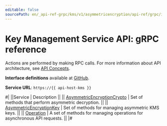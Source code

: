 ```yaml
---
editable: false
sourcePath: en/_api-ref-grpc/kms/v1/asymmetricencryption/api-ref/grpc/index.md
---
```


# Key Management Service API: gRPC reference

Actions are performed by making RPC calls. For more information about API architecture, see [API Concepts](/docs/api-design-guide/).

**Interface definitions** available at [GitHub](https://github.com/yandex-cloud/cloudapi/tree/master/yandex/cloud/kms/v1/asymmetricencryption).

**Service URL**: `https://{{ api-host-kms }}`

#|
||Service | Description ||
|| [AsymmetricEncryptionCrypto](AsymmetricEncryptionCrypto/index.md) | Set of methods that perform asymmetric decryption. ||
|| [AsymmetricEncryptionKey](AsymmetricEncryptionKey/index.md) | Set of methods for managing asymmetric KMS keys. ||
|| [Operation](Operation/index.md) | A set of methods for managing operations for asynchronous API requests. ||
|#